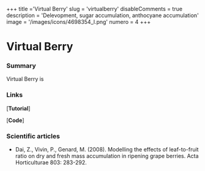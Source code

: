 +++
title ='Virtual Berry'
slug = 'virtualberry'
disableComments = true
description = 'Delevopment, sugar accumulation, anthocyane accumulation'
image = '/images/icons/4698354_l.png'
numero = 4
+++


# Virtual Berry

<!--# Virtual Berry-->

### Summary

Virtual Berry is 

### Links

[**Tutorial**]


[**Code**]



### Scientific articles

- Dai, Z., Vivin, P., Genard, M. (2008). Modelling the effects of leaf-to-fruit ratio on dry and fresh mass accumulation in ripening grape berries. Acta Horticulturae 803: 283-292. 
	
